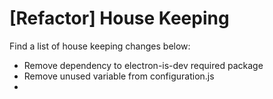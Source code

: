 # [Refactor] House Keeping
Find a list of house keeping changes below:
- Remove dependency to electron-is-dev required package
- Remove unused variable from configuration.js
- 
